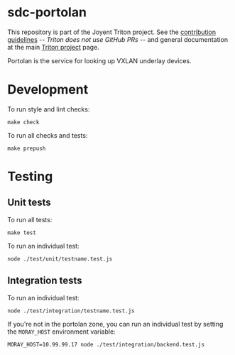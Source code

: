 <!--
    This Source Code Form is subject to the terms of the Mozilla Public
    License, v. 2.0. If a copy of the MPL was not distributed with this
    file, You can obtain one at http://mozilla.org/MPL/2.0/.
-->

<!--
    Copyright (c) 2016, Joyent, Inc.
-->

# sdc-portolan

This repository is part of the Joyent Triton project. See the [contribution
guidelines](https://github.com/joyent/triton/blob/master/CONTRIBUTING.md) --
*Triton does not use GitHub PRs* -- and general documentation at the main
[Triton project](https://github.com/joyent/triton) page.

Portolan is the service for looking up VXLAN underlay devices.


# Development

To run style and lint checks:

    make check

To run all checks and tests:

    make prepush


# Testing

## Unit tests

To run all tests:

    make test

To run an individual test:

    node ./test/unit/testname.test.js


## Integration tests

To run an individual test:

    node ./test/integration/testname.test.js

If you're not in the portolan zone, you can run an individual test by
setting the `MORAY_HOST` environment variable:

    MORAY_HOST=10.99.99.17 node ./test/integration/backend.test.js

